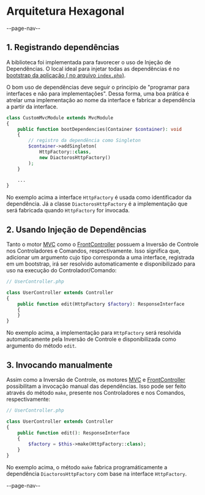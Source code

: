 # Arquitetura Hexagonal

--page-nav--

## 1. Registrando dependências

A biblioteca foi implementada para favorecer o uso de Injeção de Dependências.
O local ideal para injetar todas as dependências é no [bootstrap da aplicação (
no arquivo `index.php`)](01-instanciando.md).

O bom uso de dependências deve seguir o princípio de "programar para
interfaces e não para implementações". Dessa forma, uma boa prática é atrelar
uma implementação ao nome da interface e fabricar a dependência a partir da interface.

```php
class CustomMvcModule extends MvcModule
{
    public function bootDependencies(Container $container): void
    {
        // registro da dependência como Singleton
        $container->addSingleton(
            HttpFactory::class,
            new DiactorosHttpFactory()
        );
    }

    ...
}
```

No exemplo acima a interface `HttpFactory` é usada como identificador da dependência.
Já a classe `DiactorosHttpFactory` é a implementação que será fabricada quando `HttpFactory`
for invocada.

## 2. Usando Injeção de Dependências

Tanto o motor [MVC](05-mecanismo-mvc.md) como o [FrontController](06-mecanismo-fc.md)
possuem a Inversão de Controle nos Controladores e Comandos, respectivamente.
Isso significa que, adicionar um argumento cujo tipo corresponda a uma interface,
registrada em um bootstrap, irá ser resolvido automaticamente e disponibilizado
para uso na execução do Controlador/Comando:

```php
// UserController.php

class UserController extends Controller
{
    public function edit(HttpFactory $factory): ResponseInterface
    {
    }
}
```

No exemplo acima, a implementação para `HttpFactory` será resolvida automaticamente
pela Inversão de Controle e disponibilizada como argumento do método `edit`.

## 3. Invocando manualmente

Assim como a Inversão de Controle, os motores [MVC](05-mecanismo-mvc.md) e
[FrontController](06-mecanismo-fc.md) possibilitam a invocação manual das
dependências. Isso pode ser feito através do método `make`, presente nos
Controladores e nos Comandos, respectivamente:

```php
// UserController.php

class UserController extends Controller
{
    public function edit(): ResponseInterface
    {
        $factory = $this->make(HttpFactory::class);
    }
}
```

No exemplo acima, o método `make` fabrica programáticamente a dependência
`DiactorosHttpFactory` com base na interface `HttpFactory`.

--page-nav--

